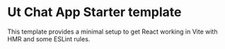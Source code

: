 # Ut Chat App Starter template

This template provides a minimal setup to get React working in Vite with HMR and some ESLint rules.
